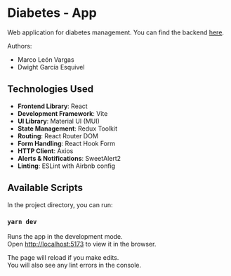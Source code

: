 # Diabetes - App

Web application for diabetes management. You can find the backend [here](https://github.com/mtlv99/diabetes-backend).

Authors:
- Marco León Vargas
- Dwight García Esquivel

## Technologies Used

- **Frontend Library**: React
- **Development Framework**: Vite
- **UI Library**: Material UI (MUI)
- **State Management**: Redux Toolkit
- **Routing**: React Router DOM
- **Form Handling**: React Hook Form
- **HTTP Client**: Axios
- **Alerts & Notifications**: SweetAlert2
- **Linting**: ESLint with Airbnb config

## Available Scripts

In the project directory, you can run:

### `yarn dev`

Runs the app in the development mode.<br />
Open [http://localhost:5173](http://localhost:5173) to view it in the browser.

The page will reload if you make edits.<br />
You will also see any lint errors in the console.
